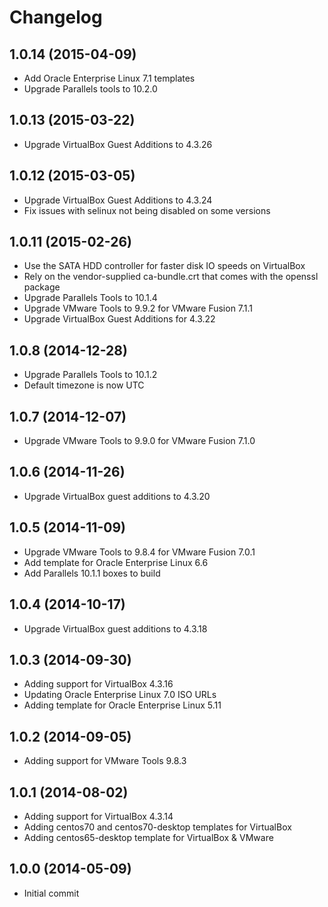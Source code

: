 # Changelog

## 1.0.14 (2015-04-09)

* Add Oracle Enterprise Linux 7.1 templates
* Upgrade Parallels tools to 10.2.0

## 1.0.13 (2015-03-22)

* Upgrade VirtualBox Guest Additions to 4.3.26

## 1.0.12 (2015-03-05)

* Upgrade VirtualBox Guest Additions to 4.3.24
* Fix issues with selinux not being disabled on some versions

## 1.0.11 (2015-02-26)

* Use the SATA HDD controller for faster disk IO speeds on VirtualBox
* Rely on the vendor-supplied ca-bundle.crt that comes with the openssl package
* Upgrade Parallels Tools to 10.1.4
* Upgrade VMware Tools to 9.9.2 for VMware Fusion 7.1.1
* Upgrade VirtualBox Guest Additions for 4.3.22

## 1.0.8 (2014-12-28)

* Upgrade Parallels Tools to 10.1.2
* Default timezone is now UTC

## 1.0.7 (2014-12-07)

* Upgrade VMware Tools to 9.9.0 for VMware Fusion 7.1.0

## 1.0.6 (2014-11-26)

* Upgrade VirtualBox guest additions to 4.3.20

## 1.0.5 (2014-11-09)

* Upgrade VMware Tools to 9.8.4 for VMware Fusion 7.0.1
* Add template for Oracle Enterprise Linux 6.6
* Add Parallels 10.1.1 boxes to build

## 1.0.4 (2014-10-17)

* Upgrade VirtualBox guest additions to 4.3.18

## 1.0.3 (2014-09-30)

* Adding support for VirtualBox 4.3.16
* Updating Oracle Enterprise Linux 7.0 ISO URLs
* Adding template for Oracle Enterprise Linux 5.11

## 1.0.2 (2014-09-05)

* Adding support for VMware Tools 9.8.3

## 1.0.1 (2014-08-02)

* Adding support for VirtualBox 4.3.14
* Adding centos70 and centos70-desktop templates for VirtualBox
* Adding centos65-desktop template for VirtualBox & VMware

## 1.0.0 (2014-05-09)

* Initial commit
